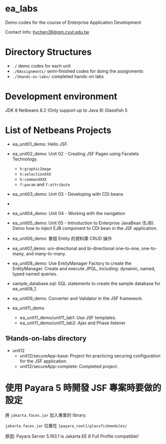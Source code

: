 # ea_labs
Demo codes for the course of Enterprise Application Development

Contact Info: hychen39@gm.cyut.edu.tw

# Directory Structures

- `./` demo codes for each unit
- `./0Assignments/`  semi-finished codes for doing the assignments
- `./1Hands-on-labs/` completed hands-on labs

# Development environment
JDK 8
Netbeans 8.2 (Only support up to Java 8)
Glassfish 5


# List of Netbeans Projects

- ea_unit01_demo: Hello JSF.

- ea_unit02_demo: Unit 02 - Creating JSF Pages using Facelets Technology.
  - `h:graphicImage`
  - `h:selectionXXX`
  - `h:commandXXX`
  - `f:param` and `f:attribute`

- ea_unit03_demo: Unit 03 - Developing with CDI beans
- 
- ea_unit04_demo: Unit 04 - Working with the navigation

- ea_unit05_demo: Unit 05 - Introduction to Enterprise JavaBean (EJB). Demo how to inject EJB component to CDI bean in the JSF application.

- ea_unit06_demo: 單個 Entity 的資料庫 CRUD 操作

- ea_unit07_demo: uni-directional and bi-directional one-to-one, one-to-many, and many-to-many.

- ea_unit08_demo: Use EntityManager Factory to create the EntityManager. Create and execute JPQL, including: dynamic, named, typed named queries. 

- sample_database.sql: SQL statements to create the sample database for ea_unit08_1.

<!-- - ea_unit09_demo: Demo JPQL. Use the sample database in the Derby to demo the JPQL codes and use the JUnit to test them. -->
  
- ea_unit09_demo: Converter and Validator in the JSF framework.

- ea_unit11_demo
  - ea_unit11_demo/unit11_lab1: Use JSF templates.
  - ea_unit11_demo/unit11_lab2: Ajax and Phase listener

  
<!-- - ea_unit11_demo: Handling application events in the JSF Framework. --> 

<!-- ea_unitXX_demo: 使用 Facade Pattern 實作資料庫的 CRUD. -->

## 1Hands-on-labs directory

- unit12
  - unit12/secureApp-base: Project for practicing securing configuration for the JSF application.
  - unit12/secureApp-complete: Completed project.


# 使用 Payara 5 時開發 JSF 專案時要做的設定

將 `jakarta.faces.jar` 加入專案的 library.

`jakarta.faces.jar` 位置在 `[payara_root]/glassfishmodules/`

原因: Payara Server 5.193.1 is Jakarta EE 8 Full Profile compatible!

